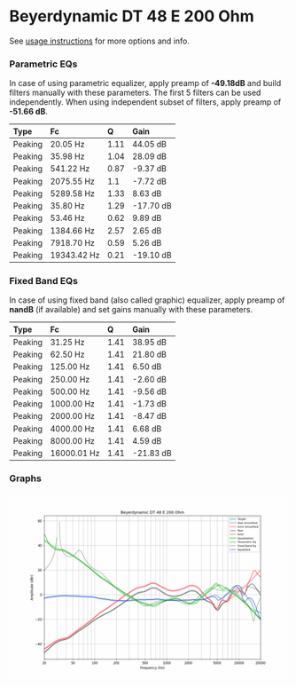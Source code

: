 # Beyerdynamic DT 48 E 200 Ohm
See [usage instructions](https://github.com/jaakkopasanen/AutoEq#usage) for more options and info.

### Parametric EQs
In case of using parametric equalizer, apply preamp of **-49.18dB** and build filters manually
with these parameters. The first 5 filters can be used independently.
When using independent subset of filters, apply preamp of **-51.66 dB**.

| Type    | Fc          |    Q | Gain      |
|:--------|:------------|:-----|:----------|
| Peaking | 20.05 Hz    | 1.11 | 44.05 dB  |
| Peaking | 35.98 Hz    | 1.04 | 28.09 dB  |
| Peaking | 541.22 Hz   | 0.87 | -9.37 dB  |
| Peaking | 2075.55 Hz  | 1.1  | -7.72 dB  |
| Peaking | 5289.58 Hz  | 1.33 | 8.63 dB   |
| Peaking | 35.80 Hz    | 1.29 | -17.70 dB |
| Peaking | 53.46 Hz    | 0.62 | 9.89 dB   |
| Peaking | 1384.66 Hz  | 2.57 | 2.65 dB   |
| Peaking | 7918.70 Hz  | 0.59 | 5.26 dB   |
| Peaking | 19343.42 Hz | 0.21 | -19.10 dB |

### Fixed Band EQs
In case of using fixed band (also called graphic) equalizer, apply preamp of **nandB**
(if available) and set gains manually with these parameters.

| Type    | Fc          |    Q | Gain      |
|:--------|:------------|:-----|:----------|
| Peaking | 31.25 Hz    | 1.41 | 38.95 dB  |
| Peaking | 62.50 Hz    | 1.41 | 21.80 dB  |
| Peaking | 125.00 Hz   | 1.41 | 6.50 dB   |
| Peaking | 250.00 Hz   | 1.41 | -2.60 dB  |
| Peaking | 500.00 Hz   | 1.41 | -9.56 dB  |
| Peaking | 1000.00 Hz  | 1.41 | -1.73 dB  |
| Peaking | 2000.00 Hz  | 1.41 | -8.47 dB  |
| Peaking | 4000.00 Hz  | 1.41 | 6.68 dB   |
| Peaking | 8000.00 Hz  | 1.41 | 4.59 dB   |
| Peaking | 16000.01 Hz | 1.41 | -21.83 dB |

### Graphs
![](./Beyerdynamic%20DT%2048%20E%20200%20Ohm.png)